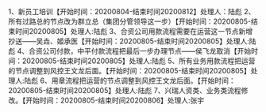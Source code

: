    1、新员工培训【开始时间：20200804-结束时间20200812】处理人：陆彪 
   2、所有过路总的节点改为群立总（集团分管领导这一步）【开始时间：20200805-结束时间20200805】处理人:陆彪 
   3、合资公司用款流程需要在运营这一节点新增抄送——吴垚、姬承医【开始时间：20200805-结束时间20200805】处理人:陆彪 
   4、合资公司付款，中平付款流程把最后一步办理节点——侯飞龙取消【开始时间：20200805-结束时间20200805】处理人:陆彪 
   5、所有业务用款流程把运营的节点调整到风控王文龙后面。【开始时间：20200805-结束时间20200805】处理人:陆彪 
   6、用章流程把运营的节点调整到风控王文龙后面。【开始时间：20200805-结束时间20200805】处理人:陆彪 
   7、兴瑞人资类、业务类流程修改。【开始时间：20200805-结束时间20200806】处理人:张宇
